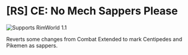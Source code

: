 # [RS] CE: No Mech Sappers Please

![Supports RimWorld 1.1](https://img.shields.io/static/v1?label=RimWorld&message=1.1&color=orange&style=flat-square)

Reverts some changes from Combat Extended to mark Centipedes and Pikemen as sappers.
